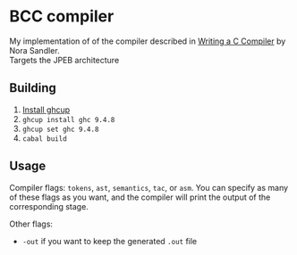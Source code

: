 # BCC compiler

My implementation of of the compiler described in [Writing a C Compiler](https://nostarch.com/writing-c-compiler) by Nora Sandler.  
Targets the JPEB architecture

## Building

1. [Install ghcup](https://www.haskell.org/ghcup/install/)
2. `ghcup install ghc 9.4.8`
3. `ghcup set ghc 9.4.8`
4. `cabal build`

## Usage

Compiler flags: `tokens`, `ast`, `semantics`, `tac`, or `asm`. 
You can specify as many of these flags as you want, and the compiler will print
the output of the corresponding stage. 


Other flags: 
- `-out` if you want to keep the generated `.out` file
